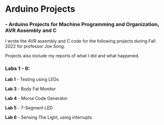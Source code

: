 # Arduino Projects
### - Arduino Projects for Machine Programming and Organization, AVR Assembly and C

I wrote the AVR assembly and C code for the following projects during Fall 2022 for professor Joe Song.

Projects also include my reports of what I did and what happened.

### Labs 1 - 6:

**Lab 1** - Testing using LEDs

**Lab 3** - Body Fat Monitor

**Lab 4** - Morse Code Generator

**Lab 5** - 7-Segment LED

**Lab 6** - Sensing The Light, using interrupts
